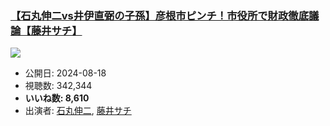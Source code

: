 ### [【石丸伸二vs井伊直弼の子孫】彦根市ピンチ！市役所で財政徹底議論【藤井サチ】](https://www.youtube.com/watch?v=51ysgG0chkA)
[![](https://img.youtube.com/vi/51ysgG0chkA/sddefault.jpg)](https://www.youtube.com/watch?v=51ysgG0chkA)
-   公開日: 2024-08-18
-   視聴数: 342,344
-   **いいね数: 8,610**
-   出演者: [石丸伸二](/rehacq_fan/people/石丸伸二 "wikilink"), [藤井サチ](/rehacq_fan/people/藤井サチ "wikilink")
